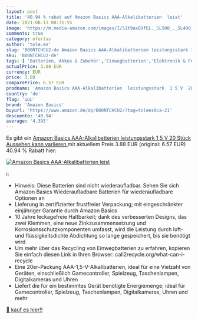 ```yaml
---
layout: post
title: '40.94 % rabat auf Amazon Basics AAA-Alkalibatterien  leist'
date: 2021-08-13 00:31:55
image: 'https://m.media-amazon.com/images/I/51t9axD9fEL._SL500_._SL400_.jpg'
comments: true
category: ofertas
author: 'tole.es'
slug: 'B00NTCHCU2-de Amazon Basics AAA-Alkalibatterien leistungsstark 1 5 V 20...'
sku: 'B00NTCHCU2-de'
tags: [ 'Batterien, Akkus & Zubehör','Einwegbatterien','Elektronik & Foto','amazon basics', ]
actualPrice: 3.88 EUR
currency: EUR
price: 3.88
comparePrice: 6.57 EUR
prodname: 'Amazon Basics AAA-Alkalibatterien  leistungsstark  1 5 V  20 Stück  Aussehen kann variieren '
country: 'de'
flag: '🇩🇪'
brand: 'Amazon Basics'
buyurl: 'https://www.amazon.de/dp/B00NTCHCU2/?tag=tolees0ca-21'
descuento: '40.94'
average: '4.395'
---
```


Es gibt ein [Amazon Basics AAA-Alkalibatterien  leistungsstark  1 5 V  20 Stück  Aussehen kann variieren ](https://www.amazon.de/dp/B00NTCHCU2/?tag=tolees0ca-21) mit aktuellem Preis 3.88 EUR (original: 6.57 EUR) 40.94 % Rabatt hier:

[![Amazon Basics AAA-Alkalibatterien  leist](https://m.media-amazon.com/images/I/51t9axD9fEL._SL500_._SL400_.jpg)](https://www.amazon.de/dp/B00NTCHCU2/?tag=tolees0ca-21)

ℹ️:

- Hinweis: Diese Batterien sind nicht wiederaufladbar. Sehen Sie sich Amazon Basics Wiederaufladbare Batterien für wiederaufladbare Optionen an
- Lieferung in zertifizierter frustfreier Verpackung; mit eingeschränkter einjähriger Garantie durch Amazon Basics
- 10 Jahre leckagefreie Haltbarkeit; dank des verbesserten Designs, das zwei Klemmen, eine neue Zinkzusammensetzung und Korrosionsschutzkomponenten umfasst, wird die Leistung durch luft- und flüssigkeitsdichte Abdichtung so lange gespeichert, bis sie benötigt wird
- Um mehr über das Recycling von Einwegbatterien zu erfahren, kopieren Sie einfach diesen Link in Ihren Browser: call2recycle.org/what-can-i-recycle
- Eine 20er-Packung AAA-1,5-V-Alkalibatterien, ideal für eine Vielzahl von Geräten, einschließlich Gamecontroller, Spielzeug, Taschenlampen, Digitalkameras und Uhren
- Liefert die für ein bestimmtes Gerät benötigte Energiemenge; ideal für Gamecontroller, Spielzeug, Taschenlampen, Digitalkameras, Uhren und mehr

[🛒 kauf es hier!!](https://www.amazon.de/dp/B00NTCHCU2/?tag=tolees0ca-21)
